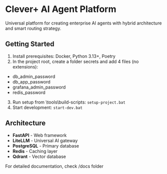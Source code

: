 # Clever+ AI Agent Platform

Universal platform for creating enterprise AI agents with hybrid architecture and smart routing strategy.

## Getting Started

1. Install prerequisites: Docker, Python 3.13+, Poetry
2. In the project root, create a folder secrets and add 4 files (no extensions): 
- db_admin_password
- db_app_password
- grafana_admin_password
- redis_password
3. Run setup from \tools\build-scripts: `setup-project.bat`
4. Start development: `start-dev.bat`

## Architecture

- **FastAPI** - Web framework
- **LiteLLM** - Universal AI gateway
- **PostgreSQL** - Primary database
- **Redis** - Caching layer
- **Qdrant** - Vector database

For detailed documentation, check /docs folder